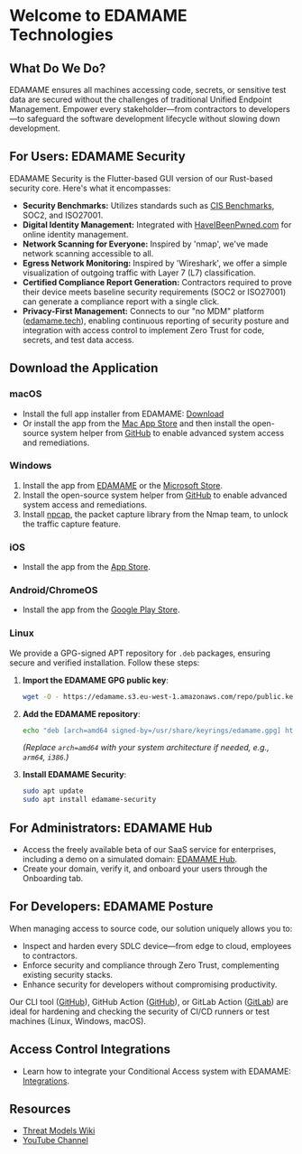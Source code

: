 # Welcome to EDAMAME Technologies

## What Do We Do?
EDAMAME ensures all machines accessing code, secrets, or sensitive test data are secured without the challenges of traditional Unified Endpoint Management. Empower every stakeholder—from contractors to developers—to safeguard the software development lifecycle without slowing down development.

## For Users: EDAMAME Security
EDAMAME Security is the Flutter-based GUI version of our Rust-based security core. Here's what it encompasses:

- **Security Benchmarks:** Utilizes standards such as [CIS Benchmarks](https://www.cisecurity.org/cis-benchmarks), SOC2, and ISO27001.
- **Digital Identity Management:** Integrated with [HaveIBeenPwned.com](https://HaveIBeenPwned.com) for online identity management.
- **Network Scanning for Everyone:** Inspired by 'nmap', we've made network scanning accessible to all.
- **Egress Network Monitoring:** Inspired by 'Wireshark', we offer a simple visualization of outgoing traffic with Layer 7 (L7) classification.
- **Certified Compliance Report Generation:** Contractors required to prove their device meets baseline security requirements (SOC2 or ISO27001) can generate a compliance report with a single click.
- **Privacy-First Management:** Connects to our "no MDM" platform ([edamame.tech](https://www.edamame.tech)), enabling continuous reporting of security posture and integration with access control to implement Zero Trust for code, secrets, and test data access.

## Download the Application

### macOS
- Install the full app installer from EDAMAME: [Download](https://edamame.s3.eu-west-1.amazonaws.com/windows/edamame-latest.msix)
- Or install the app from the [Mac App Store](https://apps.apple.com/app/edamame-security/id1636777324) and then install the open-source system helper from [GitHub](https://github.com/edamametechnologies/edamame_helper/releases) to enable advanced system access and remediations.

### Windows
1. Install the app from [EDAMAME](https://edamame.s3.eu-west-1.amazonaws.com/windows/edamame-latest.msix) or the [Microsoft Store](https://www.microsoft.com/store/apps/9N399LMTKQLQ).
2. Install the open-source system helper from [GitHub](https://github.com/edamametechnologies/edamame_helper/releases) to enable advanced system access and remediations.
3. Install [npcap](https://npcap.com/#download), the packet capture library from the Nmap team, to unlock the traffic capture feature.

### iOS
- Install the app from the [App Store](https://apps.apple.com/app/edamame-security-mobile/id6448937722).

### Android/ChromeOS
- Install the app from the [Google Play Store](https://play.google.com/store/apps/details?id=com.edamametech.edamame).

### Linux
We provide a GPG-signed APT repository for `.deb` packages, ensuring secure and verified installation. Follow these steps:

1. **Import the EDAMAME GPG public key**:
   ```bash
   wget -O - https://edamame.s3.eu-west-1.amazonaws.com/repo/public.key | sudo gpg --dearmor -o /usr/share/keyrings/edamame.gpg
   ```

2. **Add the EDAMAME repository**:
   ```bash
   echo "deb [arch=amd64 signed-by=/usr/share/keyrings/edamame.gpg] https://edamame.s3.eu-west-1.amazonaws.com/repo stable main" | sudo tee /etc/apt/sources.list.d/edamame.list
   ```
   *(Replace `arch=amd64` with your system architecture if needed, e.g., `arm64`, `i386`.)*

3. **Install EDAMAME Security**:
   ```bash
   sudo apt update
   sudo apt install edamame-security
   ```

## For Administrators: EDAMAME Hub
- Access the freely available beta of our SaaS service for enterprises, including a demo on a simulated domain: [EDAMAME Hub](https://hub.edamame.tech).
- Create your domain, verify it, and onboard your users through the Onboarding tab.

## For Developers: EDAMAME Posture
When managing access to source code, our solution uniquely allows you to:

- Inspect and harden every SDLC device—from edge to cloud, employees to contractors.
- Enforce security and compliance through Zero Trust, complementing existing security stacks.
- Enhance security for developers without compromising productivity.

Our CLI tool ([GitHub](https://github.com/edamametechnologies/edamame_posture_cli)), GitHub Action ([GitHub](https://github.com/edamametechnologies/edamame_posture_action)), or GitLab Action ([GitLab](https://gitlab.com/edamametechnologies/edamame_posture_action)) are ideal for hardening and checking the security of CI/CD runners or test machines (Linux, Windows, macOS).

## Access Control Integrations
- Learn how to integrate your Conditional Access system with EDAMAME: [Integrations](https://github.com/edamametechnologies/integrations).

## Resources
- [Threat Models Wiki](https://github.com/edamametechnologies/threatmodels/wiki)
- [YouTube Channel](https://www.youtube.com/@edamametech)
